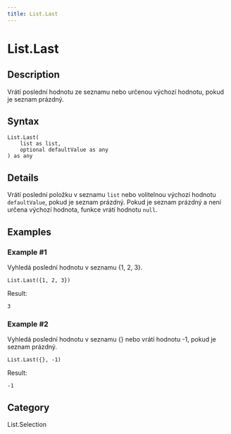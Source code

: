```yaml
---
title: List.Last
---
```


# List.Last


## Description

Vrátí poslední hodnotu ze seznamu nebo určenou výchozí hodnotu, pokud je seznam prázdný.


## Syntax

```powerquery
List.Last(
    list as list,
    optional defaultValue as any
) as any
```


## Details

Vrátí poslední položku v seznamu <code>list</code> nebo volitelnou výchozí hodnotu <code>defaultValue</code>, pokud je seznam prázdný.    Pokud je seznam prázdný a není určena výchozí hodnota, funkce vrátí hodnotu <code>null</code>.


## Examples

### Example #1 
Vyhledá poslední hodnotu v seznamu \{1, 2, 3}.
```powerquery
List.Last({1, 2, 3})
```

Result: 
```powerquery
3
```


### Example #2 
Vyhledá poslední hodnotu v seznamu \{} nebo vrátí hodnotu -1, pokud je seznam prázdný.
```powerquery
List.Last({}, -1)
```

Result: 
```powerquery
-1
```




## Category
List.Selection
